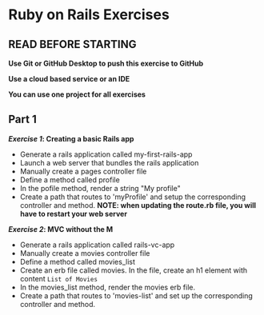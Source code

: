 # Ruby on Rails Exercises 

## READ BEFORE STARTING

**Use Git or GitHub Desktop to push this exercise to GitHub** <br>

**Use a cloud based service or an IDE**<br>

**You can use one project for all exercises**<br>

## Part 1

**<em>Exercise 1</em>: Creating a basic Rails app**
- Generate a rails application called my-first-rails-app
- Launch a web server that bundles the rails application
- Manually create a pages controller file
- Define a method called profile
- In the pofile method, render a string "My profile"
- Create a path that routes to 'myProfile' and setup the corresponding controller and method.
  **NOTE: when updating the route.rb file, you will have to restart your web server**

**<em>Exercise 2</em>: MVC without the M**
- Generate a rails application called rails-vc-app
- Manually create a movies controller file
- Define a method called movies_list
- Create an erb file called movies. In the file, create an h1 element with content ```List of Movies```
- In the movies_list method, render the movies erb file.
- Create a path that routes to 'movies-list' and set up the corresponding controller and method.